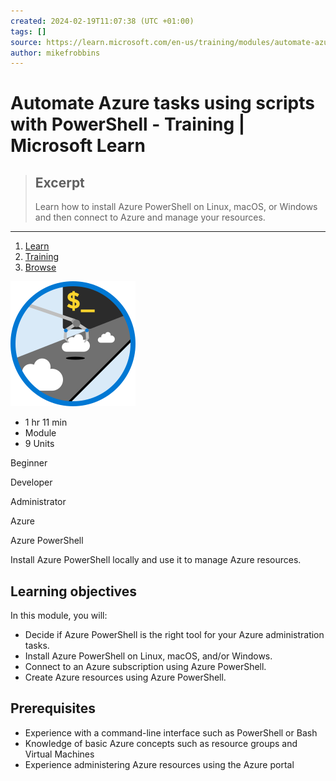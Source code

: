 ```yaml
---
created: 2024-02-19T11:07:38 (UTC +01:00)
tags: []
source: https://learn.microsoft.com/en-us/training/modules/automate-azure-tasks-with-powershell/
author: mikefrobbins
---
```


# Automate Azure tasks using scripts with PowerShell - Training | Microsoft Learn

> ## Excerpt
> Learn how to install Azure PowerShell on Linux, macOS, or Windows and then connect to Azure and manage your resources.

---
1.  [Learn](https://learn.microsoft.com/en-us/)
2.  [Training](https://learn.microsoft.com/en-us/training/)
3.  [Browse](https://learn.microsoft.com/en-us/training/browse/)

![](Automate%20Azure%20tasks%20using%20scripts%20with%20PowerShell%20-%20Training%20%20Microsoft%20Learn/automate-azure-tasks-with-powershell.svg)

-   1 hr 11 min
-   Module
-   9 Units

Beginner

Developer

Administrator

Azure

Azure PowerShell

Install Azure PowerShell locally and use it to manage Azure resources.

## Learning objectives

In this module, you will:

-   Decide if Azure PowerShell is the right tool for your Azure administration tasks.
-   Install Azure PowerShell on Linux, macOS, and/or Windows.
-   Connect to an Azure subscription using Azure PowerShell.
-   Create Azure resources using Azure PowerShell.

## Prerequisites

-   Experience with a command-line interface such as PowerShell or Bash
-   Knowledge of basic Azure concepts such as resource groups and Virtual Machines
-   Experience administering Azure resources using the Azure portal
